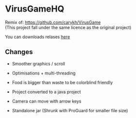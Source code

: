 # VirusGameHQ

Remix of: https://github.com/carykh/VirusGame  
(This project fall under the same licence as the original project)

You can downloads relases [here](https://github.com/Fox2Code/VirusGameHQ/releases)

## Changes

- Smoother graphics / scroll

- Optimisations + multi-threading

- Food is bigger than waste to be colorblind friendly

- Project converted to a java project

- Camera can move with arrow keys

- Standalone jar (Shrunk with ProGuard for smaller file size)
